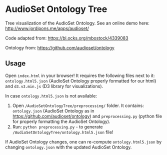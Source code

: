 # AudioSet Ontology Tree
Tree visualization of the AudioSet Ontology. See an online demo here: http://www.jordipons.me/apps/audioset/

Code adapted from: https://bl.ocks.org/mbostock/4339083 

Ontology from: https://github.com/audioset/ontology

## Usage
Open `index.html` in your browser! It requires the following files next to it: `ontology.html5.json` (AudioSet Ontology properly formatted for our html) and `d3.v3.min.js` (D3 library for visualizations).

In case `ontology.html5.json` is not available:
1. Open `/AudioSetOntologyTree/preprocessing/` folder. It contains: `ontology.json` (AudioSet Ontology as in https://github.com/audioset/ontology) and `preprocessing.py` (python file for properly formatting the AudioSet Ontology).
2. Run: `python preprocessing.py` - to generate `/AudioSetOntologyTree/ontology.html5.json` file!

If AudioSet Ontology changes, one can re-compute `ontology.html5.json` by changing `ontology.json` with the updated AudioSet Ontology.
